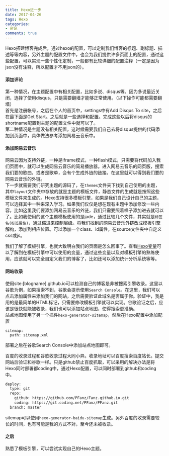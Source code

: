 ```yaml
---
title: Hexo进一步
date: 2017-04-26
tags: Hexo
categories: 
- 杂记
comments: true
---
```


Hexo搭建博客完成后，通过hexo的配置，可以定制我们博客的标题、副标题、描述等等内容，另外主题的配置文件中，也会为我们提供许多页面上的配置，通过这些配置，可以实现一些个性化定制，一般都有比较详细的配置注释（一定是因为json没有注释，所以配置才不用json的）。

#### 添加评论
第一种情况，在主题配置中有相关配置，比如多说、disqus等。因为多说最近关闭，选择了使用disqus，只是需要翻墙才能够正常使用。（以下操作可能都需要翻墙）  
首先是注册帐号，之后在个人的首页中，settings中有Add Disqus To site，之后在最下面是Get Start。之后就是一些选择和配置。完成这些以后将disqus的shortname配置到主题的配置文件中就可以了。  
第二种情况是主题没有相关配置，这时候需要我们自己去将disqus提供的代码添加到页面中，具体做法参考添加网易云音乐中。

#### 添加网易云音乐
网易云因为支持外链，一种是iframe模式，一种flash模式，只需要将代码加入我们页面中，就可以生成网易云音乐的简易播放器。进入网易云音乐的网页版，搜索我们要的歌曲，或者是歌单，会有个生成外链的链接。在这里就可以得到我们要的网易云音乐的外链。  
下一步就需要我们研究主题的源码了，在`themes`文件夹下找到自己使用的主题，其中`layout`文件夹中存放的就是主题的模板文件，静态文件的生成就是按照这些模板文件来生成的。Hexo支持很多模板引擎，如果是我们自己设计自己的主题，可以选择其中一种来深入学习。如果我们仅仅是想在现有主题中添加修改一些内容，比如这里我们要添加网易云音乐的外链，我们只需要照着样子添加进去就可以了。比如我使用的这个主题模板使用的是jade，通过比较几个文件，其实就是`标签名(标签属性)`，通过缩进来控制层级。将我们找到的网易云音乐外链改成模板引擎解构，添加到相应位置。可以添加一个class、id属性，在source文件夹中自定义css或js。

我们了解了模板引擎，也就大致明白我们的页面是怎么回事了。查看[Hexo变量](https://hexo.io/zh-cn/docs/variables.html)可以了解到在模板引擎中可以使用的变量，通过这些变量以及对模板引擎的熟练使用，应该就可以完全自定义我们的博客了，比如还可以添加统计分析系统等等。

#### 网站收录
使用site:[blogname].github.io可以检测自己的博客是非被搜索引擎收录。这里以谷歌为例，如果搜索不到，谷歌会提示使用`Search Console`。在这里，我们可以点击添加属性来添加我们的网站，之后需要验证此域名是否属于你。验证中，我是用的是最简单的HTML标记，只需要修改模板引擎就可以实现。谷歌验证之后，应该是很快就能被收录，我们也可以添加站点地图，使得搜索更准确。  
站点地图使用了另一个插件`hexo-generator-sitemap`，然后在Hexo配置中添加配置
```
sitemap:
  path: sitemap.xml
```
部署之后在谷歌Search Console中添加站点地图即可。

百度的收录过程和谷歌收录过程大同小异。收录地址可以百度搜索百度站长。提交网站后验证和谷歌一样。只是github禁止百度抓取，可以采用的解决办法是将Hexo同时部署都coding中，通过Hexo配置，可以同时部署到github和coding中。
```bash
deploy:
  type: git
  repo: 
    github: https://github.com/PFanz/Fanz.github.io.git
    coding: https://git.coding.net/PFanz/PFanz.git
  branch: master
```
sitemap可以使用`hexo-generator-baidu-sitemap`生成。另外百度的收录需要较长的时间，也有可能是我的方式不对，至今还未被收录。

#### 之后
熟悉了模板引擎，可以尝试实现自己的Hexo主题。